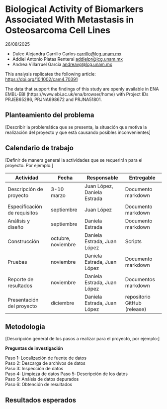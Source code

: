 # Biological Activity of Biomarkers Associated With Metastasis in Osteosarcoma Cell Lines
26/08/2025
- Dulce Alejandra Carrillo Carlos carrillo@lcg.unam.mx
- Addiel Antonio Platas Renteral addielpr@lcg.unam.mx
- Andrea Villarruel García andreavg@lcg.unam.mx


This analysis replicates the following article:  https://doi.org/10.1002/cam4.70391

The data that support the findings of this
study are openly available in ENA EMBL-­EBI (https://​www.​ebi.​ac.​uk/​ena/​brows​er/​home) with Project IDs PRJEB65286, PRJNA698672 and PRJNA51801. 


## Planteamiento del problema

[Describir la problemática que se presenta, la situación que motiva la realización del proyecto y que está causando posibles inconvenientes]

## Calendario de trabajo

[Definir de manera general la actividades que se requerirán para el proyecto. Por ejemplo:]

| Actividad | Fecha   | Responsable  | Entregable |
|----------|----------|----------|----------|
| Descripción de proyecto    | 3-10 marzo  | Juan López, Daniela Estrada   | Documento markdown |
| Especificación de requisitos    | septiembre   | Juan López   | Documento markdown   |
| Análisis y diseño   | septiembre  |  Daniela Estrada   | Documento markdown |
| Construcción   | octubre, noviembre  |  Daniela Estrada, Juan López   | Scripts |
| Pruebas   | noviembre  |  Daniela Estrada, Juan López   | Documento markdown |
| Reporte de resultados  | noviembre  |  Daniela Estrada, Juan López   | Documentos markdown |
| Presentación del proyecto   | diciembre  |  Daniela Estrada, Juan López   | repositorio GitHub (release)|



## Metodología
[Descripción general de los pasos a realizar para el proyecto, por ejemplo:]

**Preguntas de investigación**



Paso 1: Localización de fuente de datos  
Paso 2: Descarga de archivos de datos  
Paso 3: Inspección de datos  
Paso 4: Limpieza de datos
Paso 5: Descripción de los datos  
Paso 5: Análsis de datos depurados  
Paso 6: Obtención de resultados  



## Resultados esperados
